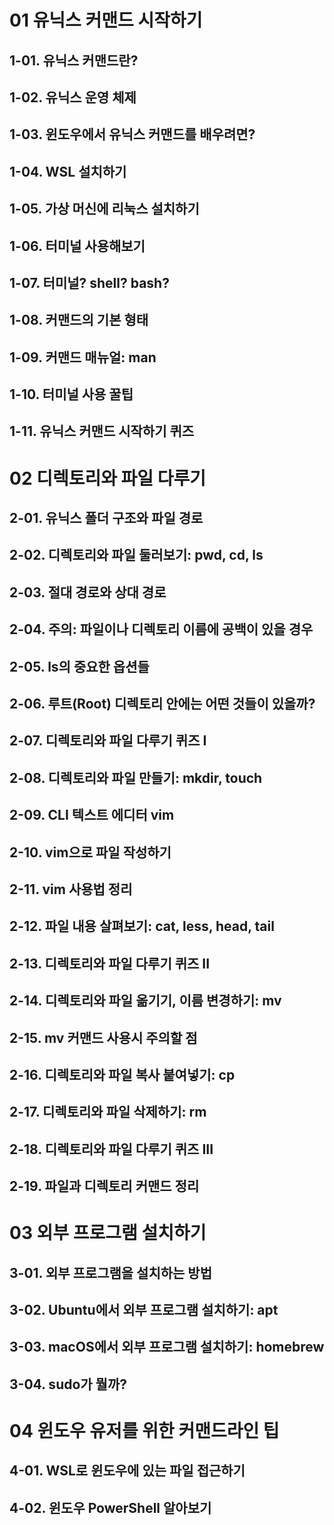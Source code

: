 # 01 유닉스 커맨드 시작하기

## 1-01. 유닉스 커맨드란?


## 1-02. 유닉스 운영 체제


## 1-03. 윈도우에서 유닉스 커맨드를 배우려면?


## 1-04. WSL 설치하기


## 1-05. 가상 머신에 리눅스 설치하기


## 1-06. 터미널 사용해보기


## 1-07. 터미널? shell? bash?


## 1-08. 커맨드의 기본 형태


## 1-09. 커맨드 매뉴얼: man


## 1-10. 터미널 사용 꿀팁


## 1-11. 유닉스 커맨드 시작하기 퀴즈


# 02 디렉토리와 파일 다루기

## 2-01. 유닉스 폴더 구조와 파일 경로


## 2-02. 디렉토리와 파일 둘러보기: pwd, cd, ls


## 2-03. 절대 경로와 상대 경로


## 2-04. 주의: 파일이나 디렉토리 이름에 공백이 있을 경우


## 2-05. ls의 중요한 옵션들


## 2-06. 루트(Root) 디렉토리 안에는 어떤 것들이 있을까?


## 2-07. 디렉토리와 파일 다루기 퀴즈 I


## 2-08. 디렉토리와 파일 만들기: mkdir, touch


## 2-09. CLI 텍스트 에디터 vim


## 2-10. vim으로 파일 작성하기


## 2-11. vim 사용법 정리


## 2-12. 파일 내용 살펴보기: cat, less, head, tail


## 2-13. 디렉토리와 파일 다루기 퀴즈 II


## 2-14. 디렉토리와 파일 옮기기, 이름 변경하기: mv


## 2-15. mv 커맨드 사용시 주의할 점


## 2-16. 디렉토리와 파일 복사 붙여넣기: cp


## 2-17. 디렉토리와 파일 삭제하기: rm


## 2-18. 디렉토리와 파일 다루기 퀴즈 III


## 2-19. 파일과 디렉토리 커맨드 정리


# 03 외부 프로그램 설치하기

## 3-01. 외부 프로그램을 설치하는 방법


## 3-02. Ubuntu에서 외부 프로그램 설치하기: apt


## 3-03. macOS에서 외부 프로그램 설치하기: homebrew


## 3-04. sudo가 뭘까?


# 04 윈도우 유저를 위한 커맨드라인 팁

## 4-01. WSL로 윈도우에 있는 파일 접근하기


## 4-02. 윈도우 PowerShell 알아보기

